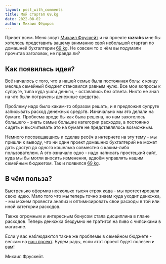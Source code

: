 ```yaml
---
layout: post_with_comments
title: Мой стартап 69.kg
date: 2022-08-02
author: Михаил Фёдоров
---
```



Привет всем. Меня зовут <a href="https://fruskate.com">Михаил Фрускейт</a> и на проекте **razrabs** мне бы хотелось
представить вашему вниманию свой небольшой стартап по домашней бухгалтерии <a href="https://69.kg">69.kg</a>. Не совсем
то о чём вы подумали прочитав заголовок, не правда ли?

## Как появилась идея?

Всё началось с того, что в нашей семье была постоянная боль: к концу месяца семейный бюджет становился равным нулю. Все
мои вопросы к супруге, типа куда ушли деньги, - оставались без ответа. Никто не знал на что были потрачены денежные
средства.

Проблему надо было каким-то образом решать, и я предложил супруге записывать расход денежных средств. Изначально мы это
делали на бумаге. Проблема вроде бы как была решена, но нам захотелось большего - знать самые большие категории
расходов, а постоянно сидеть и высчитывать это на бумаге не представлялось возможным.

Немного посовещавшись и сделав ресёч в интернете на эту тему - мы пришли к выводу, что ни один проект домашних
бухгалтерий не может дать доступ до одного кошелька совместно с каким-либо пользователем. А это означало одно - надо
написать простецкий
сайт, куда мы бы могли вносить изменения, вдвоём управлять нашим семейным бюджетом. Так и
появился <a href="https://69.kg">69.kg</a>.

## В чём польза?

Быстренько оформив несколько тысяч строк кода - мы протестировали свою идею. Мало того что мы теперь точно знаем куда
уходит денюжка, - мы можем провести анализ и оптимизировать свои расходы в той или иной категории расходов.

Также огромным и интересным бонусом стала дисциплина в плане расходов. Теперь денюжка бездумно не тратится на пиво с
чипсиками в магазине.

Если у вас наблюдаются такие же проблемы в семейном бюджете - велкам на <a href="https://69.kg">наш проект</a>. Будем
рады, если этот проект будет полезен и вам!

Михаил Фрускейт.
